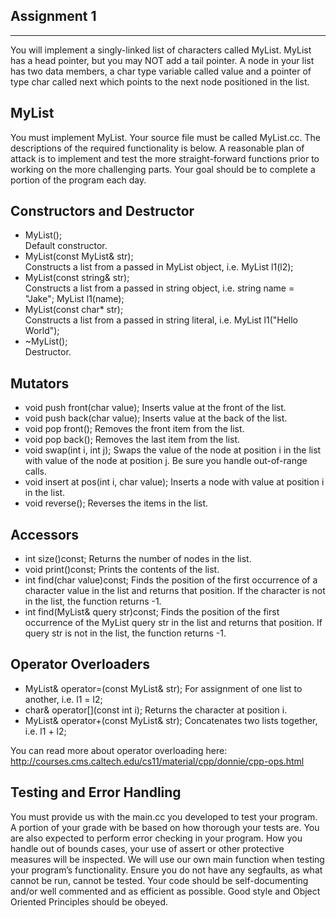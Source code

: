 Assignment 1
------------
------------

You will implement a singly-linked list of characters called MyList. MyList has a head pointer, but you may NOT add a tail pointer. A node in your list has two data members, a char type variable called value and a pointer of type char called next which points to the next node positioned in the list.

MyList
------

You must implement MyList. Your source file must be called MyList.cc. The descriptions of the
required functionality is below. A reasonable plan of attack is to implement and test the more
straight-forward functions prior to working on the more challenging parts. Your goal should be to
complete a portion of the program each day.

Constructors and Destructor
---------------------------

  * MyList(); <br />
  		Default constructor.
  * MyList(const MyList& str);
       <br />Constructs a list from a passed in MyList object, i.e. MyList l1(l2);
  * MyList(const string& str);
       <br />Constructs a list from a passed in string object, i.e. string name = "Jake"; MyList l1(name);
  * MyList(const char* str);
       <br />Constructs a list from a passed in string literal, i.e. MyList l1("Hello World");
  * ~MyList();
       <br />Destructor.
      
Mutators
--------

  * void push front(char value);
      Inserts value at the front of the list.
  * void push back(char value);
      Inserts value at the back of the list.
  * void pop front();
      Removes the front item from the list.
  * void pop back();
      Removes the last item from the list.
  * void swap(int i, int j);
      Swaps the value of the node at position i in the list with value of the node at position j.
      Be sure you handle out-of-range calls.
  * void insert at pos(int i, char value);
      Inserts a node with value at position i in the list.
  * void reverse();
      Reverses the items in the list.

Accessors
---------

  * int size()const;
      Returns the number of nodes in the list.
  * void print()const;
      Prints the contents of the list.
  * int find(char value)const;
      Finds the position of the first occurrence of a character value in the list and returns that position. If the character is not in the list, the function returns -1.
  * int find(MyList& query str)const;
      Finds the position of the first occurrence of the MyList query str in the list and returns that position. If query str is not in the list, the function returns -1.
      
Operator Overloaders
--------------------

  * MyList& operator=(const MyList& str);
      For assignment of one list to another, i.e. l1 = l2;
  * char& operator[](const int i);
      Returns the character at position i.
  * MyList& operator+(const MyList& str);
      Concatenates two lists together, i.e. l1 + l2;
  
  You can read more about operator overloading here:
  http://courses.cms.caltech.edu/cs11/material/cpp/donnie/cpp-ops.html
  
Testing and Error Handling
--------------------------

You must provide us with the main.cc you developed to test your program. A portion of your
grade with be based on how thorough your tests are. You are also expected to perform error
checking in your program. How you handle out of bounds cases, your use of assert or other
protective measures will be inspected. We will use our own main function when testing
your program’s functionality. Ensure you do not have any segfaults, as what cannot
be run, cannot be tested. Your code should be self-documenting and/or well commented and
as efficient as possible. Good style and Object Oriented Principles should be obeyed.

